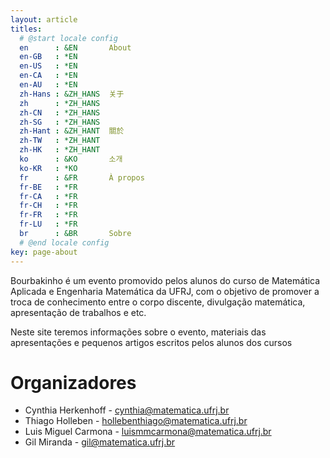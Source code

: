 ```yaml
---
layout: article
titles:
  # @start locale config
  en      : &EN       About
  en-GB   : *EN
  en-US   : *EN
  en-CA   : *EN
  en-AU   : *EN
  zh-Hans : &ZH_HANS  关于
  zh      : *ZH_HANS
  zh-CN   : *ZH_HANS
  zh-SG   : *ZH_HANS
  zh-Hant : &ZH_HANT  關於
  zh-TW   : *ZH_HANT
  zh-HK   : *ZH_HANT
  ko      : &KO       소개
  ko-KR   : *KO
  fr      : &FR       À propos
  fr-BE   : *FR
  fr-CA   : *FR
  fr-CH   : *FR
  fr-FR   : *FR
  fr-LU   : *FR
  br      : &BR       Sobre
  # @end locale config
key: page-about
---
```



Bourbakinho é um evento promovido pelos alunos do curso de Matemática Aplicada e Engenharia Matemática da UFRJ, com o objetivo de promover a troca de conhecimento entre o corpo discente, divulgação matemática, apresentação de trabalhos e etc.

Neste site teremos informações sobre o evento, materiais das apresentações e pequenos artigos escritos pelos alunos dos cursos


# Organizadores
- Cynthia Herkenhoff - cynthia@matematica.ufrj.br
- Thiago Holleben - hollebenthiago@matematica.ufrj.br
- Luis Miguel Carmona - luismmcarmona@matematica.ufrj.br
- Gil Miranda - gil@matematica.ufrj.br